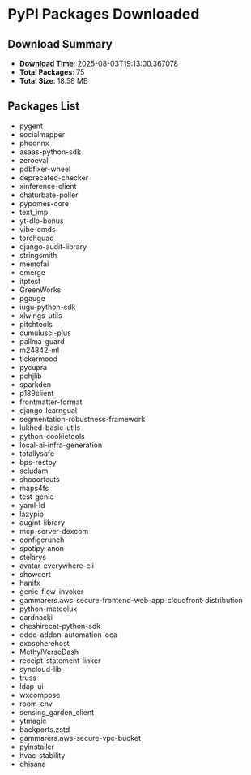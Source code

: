 # PyPI Packages Downloaded

## Download Summary
- **Download Time**: 2025-08-03T19:13:00.367078
- **Total Packages**: 75
- **Total Size**: 18.58 MB

## Packages List
- pygent
- socialmapper
- phoonnx
- asaas-python-sdk
- zeroeval
- pdbfixer-wheel
- deprecated-checker
- xinference-client
- chaturbate-poller
- pypomes-core
- text_imp
- yt-dlp-bonus
- vibe-cmds
- torchquad
- django-audit-library
- stringsmith
- memofai
- emerge
- itptest
- GreenWorks
- pgauge
- iugu-python-sdk
- xlwings-utils
- pitchtools
- cumulusci-plus
- pallma-guard
- m24842-ml
- tickermood
- pycupra
- pchjlib
- sparkden
- p189client
- frontmatter-format
- django-learngual
- segmentation-robustness-framework
- lukhed-basic-utils
- python-cookietools
- local-ai-infra-generation
- totallysafe
- bps-restpy
- scludam
- shooortcuts
- maps4fs
- test-genie
- yaml-ld
- lazypip
- augint-library
- mcp-server-dexcom
- configcrunch
- spotipy-anon
- stelarys
- avatar-everywhere-cli
- showcert
- hanifx
- genie-flow-invoker
- gammarers.aws-secure-frontend-web-app-cloudfront-distribution
- python-meteolux
- cardnacki
- cheshirecat-python-sdk
- odoo-addon-automation-oca
- exospherehost
- MethylVerseDash
- receipt-statement-linker
- syncloud-lib
- truss
- ldap-ui
- wxcompose
- room-env
- sensing_garden_client
- ytmagic
- backports.zstd
- gammarers.aws-secure-vpc-bucket
- pyinstaller
- hvac-stability
- dhisana
